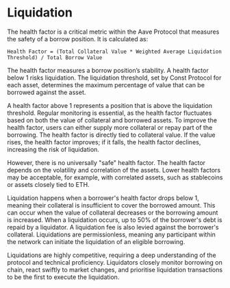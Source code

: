 # Liquidation

The health factor is a critical metric within the Aave Protocol that measures the safety of a borrow position. It is calculated as:

    Health Factor = (Total Collateral Value * Weighted Average Liquidation Threshold) / Total Borrow Value

The health factor measures a borrow position’s stability. A health factor below 1 risks liquidation. The liquidation threshold, set by Const Protocol for each asset, determines the maximum percentage of value that can be borrowed against the asset.

A health factor above 1 represents a position that is above the liquidation threshold. Regular monitoring is essential, as the health factor fluctuates based on both the value of collateral and borrowed assets. To improve the health factor, users can either supply more collateral or repay part of the borrowing. The health factor is directly tied to collateral value. If the value rises, the health factor improves; if it falls, the health factor declines, increasing the risk of liquidation.

However, there is no universally "safe" health factor. The health factor depends on the volatility and correlation of the assets. Lower health factors may be acceptable, for example, with correlated assets, such as stablecoins or assets closely tied to ETH.

Liquidation happens when a borrower's health factor drops below 1, meaning their collateral is insufficient to cover the borrowed amount. This can occur when the value of collateral decreases or the borrowing amount is increased. When a liquidation occurs, up to 50% of the borrower's debt is repaid by a liquidator. A liquidation fee is also levied against the borrower's collateral. Liquidations are permissionless, meaning any participant within the network can initiate the liquidation of an eligible borrowing.

Liquidations are highly competitive, requiring a deep understanding of the protocol and technical proficiency. Liquidators closely monitor borrowing on chain, react swiftly to market changes, and prioritise liquidation transactions to be the first to execute the liquidation.
